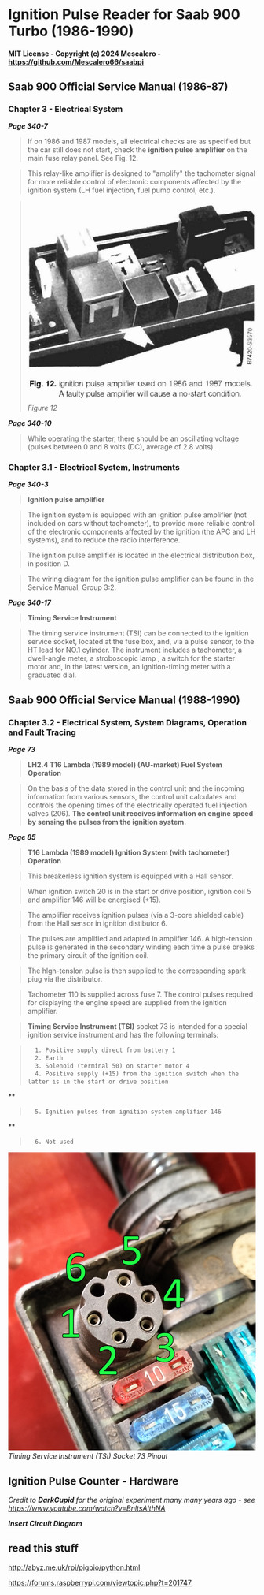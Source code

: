 # Ignition Pulse Reader for Saab 900 Turbo (1986-1990)

#### MIT License - Copyright (c) 2024 Mescalero - <https://github.com/Mescalero66/saabpi>

## Saab 900 Official Service Manual (1986-87)
### Chapter 3 - Electrical System

**_Page 340-7_**
> If on 1986 and 1987 models, all electrical checks are as specified but the car still does not start, check the **ignition pulse amplifier** on the main fuse relay panel. See Fig. 12. 

> This relay-like amplifier is designed to "amplify" the tachometer signal for more reliable control of electronic components affected by the ignition system (LH fuel injection, fuel pump control, etc.).

>![Fig12](https://github.com/Mescalero66/saabpi/blob/main/hw_drivers/ignitionpulsecounter/refdocs/saab900_ch3-pg340.7-fig12.png?raw=true)
>_Figure 12_


**_Page 340-10_**
> While operating the starter, there should be an oscillating voltage (pulses between 0 and 8 volts (DC), average of 2.8 volts).


### Chapter 3.1 - Electrical System, Instruments

**_Page 340-3_**

>**Ignition pulse amplifier**

>The ignition system is equipped with an ignition pulse amplifier (not included on cars without tachometer), to provide more reliable control of the electronic components affected by the ignition (the APC and LH systems), and to reduce the radio interference.

> The ignition pulse amplifier is located in the electrical distribution box, in position D.

> The wiring diagram for the ignition pulse amplifier can be found in the Service Manual, Group 3:2.

**_Page 340-17_**

>**Timing Service Instrument**

>The timing service instrument (TSI) can be connected to the ignition service socket, located at the fuse box, and, via a pulse sensor, to the HT lead for NO.1 cylinder. The instrument includes a tachometer, a dwell-angle meter, a stroboscopic lamp , a switch for the starter motor and, in the latest version, an ignition-timing meter with a graduated dial.

## Saab 900 Official Service Manual (1988-1990)

### Chapter 3.2 - Electrical System, System Diagrams, Operation and Fault Tracing

**_Page 73_**

>**LH2.4 T16 Lambda (1989 model) (AU-market) Fuel System Operation**

>On the basis of the data stored in the control unit and the incoming information from various sensors, the control unit calculates and controls the opening times of the electrically operated fuel injection valves (206). **The control unit receives information on engine speed by sensing the pulses from the ignition system.**

**_Page 85_**

>**T16 Lambda (1989 model) Ignition System (with tachometer) Operation**

>This breakerless ignition system is equipped with a Hall sensor.

>When ignition switch 20 is in the start or drive position, ignition coil 5 and amplifier 146 will be energised (+15).

>The amplifier receives ignition pulses (via a 3-core shielded cable) from the Hall sensor in ignition distibutor 6.

>The pulses are amplified and adapted in amplifier 146. A high-tension pulse is generated in the secondary winding each time a pulse breaks the primary circuit of the ignition coil.

>The hlgh-tenslon pulse is then supplied to the corresponding spark piug via the distributor.

>Tachometer 110 is supplied across fuse 7. The control pulses required for displaying the engine speed are supplied from the ignition amplifier.

>**Timing Service Instrument (TSI)** socket 73 is intended for a special ignition service instrument and has the following terminals:

>       1. Positive supply direct from battery 1
>       2. Earth
>       3. Solenoid (terminal 50) on starter motor 4
>       4. Positive supply (+15) from the ignition switch when the latter is in the start or drive position
**
>       5. Ignition pulses from ignition system amplifier 146
**
>       6. Not used

![TSIpinout](https://github.com/Mescalero66/saabpi/blob/main/hw_drivers/ignitionpulsecounter/refdocs/tsi_pinout.jpg?raw=true)
_Timing Service Instrument (TSI) Socket 73 Pinout_


## Ignition Pulse Counter - Hardware
_Credit to **DarkCupid** for the original experiment many many years ago - see <https://www.youtube.com/watch?v=BnltsAlthNA>_

_**Insert Circuit Diagram**_


## read this stuff

<http://abyz.me.uk/rpi/pigpio/python.html>

<https://forums.raspberrypi.com/viewtopic.php?t=201747>
